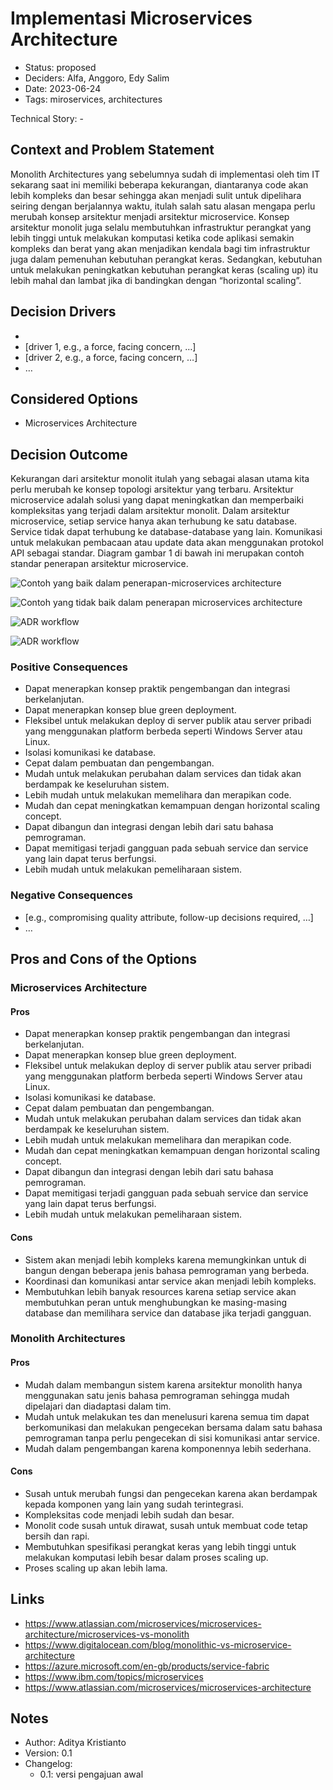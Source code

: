 # Implementasi Microservices Architecture

- Status: proposed
- Deciders: Alfa, Anggoro, Edy Salim
- Date: 2023-06-24
- Tags: miroservices, architectures

Technical Story: -

## Context and Problem Statement

Monolith Architectures yang sebelumnya sudah di implementasi oleh tim IT sekarang saat ini memiliki beberapa kekurangan, diantaranya code akan lebih kompleks dan besar sehingga akan menjadi sulit untuk dipelihara seiring dengan berjalannya waktu, itulah salah satu alasan mengapa perlu merubah konsep arsitektur menjadi arsitektur microservice. Konsep arsitektur monolit juga selalu membutuhkan infrastruktur perangkat yang lebih tinggi untuk melakukan komputasi ketika code aplikasi semakin kompleks dan berat yang akan menjadikan kendala bagi tim infrastruktur juga dalam pemenuhan kebutuhan perangkat keras. Sedangkan, kebutuhan untuk melakukan peningkatkan kebutuhan perangkat keras (scaling up) itu lebih mahal dan lambat jika di bandingkan dengan “horizontal scaling”.

## Decision Drivers

- 
- [driver 1, e.g., a force, facing concern, …]
- [driver 2, e.g., a force, facing concern, …]
- … <!-- numbers of drivers can vary -->

## Considered Options

- Microservices Architecture

## Decision Outcome

Kekurangan dari arsitektur monolit itulah yang sebagai alasan utama kita perlu merubah ke konsep topologi arsitektur yang terbaru. Arsitektur microservice adalah solusi yang dapat meningkatkan dan memperbaiki kompleksitas yang terjadi dalam arsitektur monolit.
Dalam arsitektur microservice, setiap service hanya akan terhubung ke satu database. Service tidak dapat terhubung ke database-database yang lain. Komunikasi untuk melakukan pembacaan atau update data akan menggunakan protokol API sebagai standar. Diagram gambar 1 di bawah ini merupakan contoh standar penerapan arsitektur microservice.

![Contoh yang baik dalam penerapan-microservices architecture](/l4b-static/assets/good-microservices.png "Contoh yang baik dalam penerapan-microservices architecture")

![Contoh yang tidak baik dalam penerapan microservices architecture](/l4b-static/assets/adr-workflow.png "Contoh yang tidak baik dalam penerapan microservices architecture")

![ADR workflow](/l4b-static/adr-workflow.png)

![ADR workflow](/l4b-static/good-microservices.png)

### Positive Consequences

-	Dapat menerapkan konsep praktik pengembangan dan integrasi berkelanjutan.
-	Dapat menerapkan konsep blue green deployment. 
-	Fleksibel untuk melakukan deploy di server publik atau server pribadi yang menggunakan platform berbeda seperti Windows Server atau Linux.
-	Isolasi komunikasi ke database.
-	Cepat dalam pembuatan dan pengembangan.
-	Mudah untuk melakukan perubahan dalam services dan tidak akan berdampak ke keseluruhan sistem.
-	Lebih mudah untuk melakukan memelihara dan merapikan code.
-	Mudah dan cepat meningkatkan kemampuan dengan horizontal scaling concept.
-	Dapat dibangun dan integrasi dengan lebih dari satu bahasa pemrograman. 
-	Dapat memitigasi terjadi gangguan pada sebuah service dan service yang lain dapat terus berfungsi.
-	Lebih mudah untuk melakukan pemeliharaan sistem.

### Negative Consequences

- [e.g., compromising quality attribute, follow-up decisions required, …]
- …

## Pros and Cons of the Options

### Microservices Architecture

#### Pros

-	Dapat menerapkan konsep praktik pengembangan dan integrasi berkelanjutan.
-	Dapat menerapkan konsep blue green deployment. 
-	Fleksibel untuk melakukan deploy di server publik atau server pribadi yang menggunakan platform berbeda seperti Windows Server atau Linux.
-	Isolasi komunikasi ke database.
-	Cepat dalam pembuatan dan pengembangan.
-	Mudah untuk melakukan perubahan dalam services dan tidak akan berdampak ke keseluruhan sistem.
-	Lebih mudah untuk melakukan memelihara dan merapikan code.
-	Mudah dan cepat meningkatkan kemampuan dengan horizontal scaling concept.
-	Dapat dibangun dan integrasi dengan lebih dari satu bahasa pemrograman. 
-	Dapat memitigasi terjadi gangguan pada sebuah service dan service yang lain dapat terus berfungsi.
-	Lebih mudah untuk melakukan pemeliharaan sistem.

#### Cons

-	Sistem akan menjadi lebih kompleks karena memungkinkan untuk di bangun dengan beberapa jenis bahasa pemrograman yang berbeda.
-	Koordinasi dan komunikasi antar service akan menjadi lebih kompleks.
-	Membutuhkan lebih banyak resources karena setiap service akan membutuhkan peran untuk menghubungkan ke masing-masing database dan memilihara service dan database jika terjadi gangguan.

### Monolith Architectures

#### Pros

-	Mudah dalam membangun sistem karena arsitektur monolith hanya menggunakan satu jenis bahasa pemrograman sehingga mudah dipelajari dan diadaptasi dalam tim.
-	Mudah untuk melakukan tes dan menelusuri karena semua tim dapat berkomunikasi dan melakukan pengecekan bersama dalam satu bahasa pemrograman tanpa perlu pengecekan di sisi komunikasi antar service.
-	Mudah dalam pengembangan karena komponennya lebih sederhana.

#### Cons

-	Susah untuk merubah fungsi dan pengecekan karena akan berdampak kepada komponen yang lain yang sudah terintegrasi.
-	Kompleksitas code menjadi lebih sudah dan besar.
-	Monolit code susah untuk dirawat, susah untuk membuat code tetap bersih dan rapi.
-	Membutuhkan spesifikasi perangkat keras yang lebih tinggi untuk melakukan komputasi lebih besar dalam proses scaling up.
-	Proses scaling up akan lebih lama.

## Links

- https://www.atlassian.com/microservices/microservices-architecture/microservices-vs-monolith
- https://www.digitalocean.com/blog/monolithic-vs-microservice-architecture
- https://azure.microsoft.com/en-gb/products/service-fabric
- https://www.ibm.com/topics/microservices
- https://www.atlassian.com/microservices/microservices-architecture

## Notes

- Author: Aditya Kristianto
- Version: 0.1
- Changelog:
    - 0.1: versi pengajuan awal